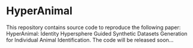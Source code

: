 # HyperAnimal
This repository contains source code to reproduce the following paper: HyperAnimal: Identity Hypersphere Guided Synthetic Datasets Generation for Individual Animal Identification. The code will be released soon...

